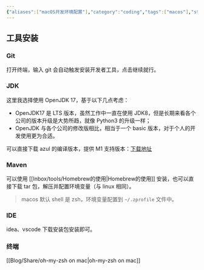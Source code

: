 ```yaml
---
{"aliases":["macOS开发环境配置"],"category":"coding","tags":["macos"],"status":"published","link":"NA","date created":"2022-12-23 Fri 20:00:49","date modified":"2024-02-21 Wed 19:06:45","dg-publish":true,"permalink":"/Blog/Share/macOS开发环境配置/","dgPassFrontmatter":true,"created":"2022-12-23T20:00:49.976+08:00","updated":"2024-02-25T00:03:19.617+08:00"}
---
```



## 工具安装

### Git

打开终端，输入 git 会自动触发安装开发者工具，点击继续就行。

### JDK

这里我选择使用 OpenJDK 17，基于以下几点考虑：

- OpenJDK17 是 LTS 版本，虽然工作中一直在使用 JDK8，但是长期来看各个公司的版本升级是大势所趋，就像 Python3 的升级一样；
- OpenJDK 与各个公司的修改版相比，相当于一个 basic 版本，对于个人的开发使用更为合适。

可以直接下载 azul 的编译版本，提供 M1 支持版本：[下载地址](https://www.azul.com/downloads/?version=java-17-lts&os=macos&architecture=arm-64-bit&package=jdk)

### Maven

可以使用 [[Inbox/tools/Homebrew的使用\|Homebrew的使用]] 安装，也可以直接下载 tar 包，解压并配置环境变量（与 linux 相同）。

> macos 默认 shell 是 zsh，环境变量配置到 `~/.zprofile` 文件中。

### IDE

idea、vscode 下载安装包安装即可。

### 终端

[[Blog/Share/oh-my-zsh on mac\|oh-my-zsh on mac]]
